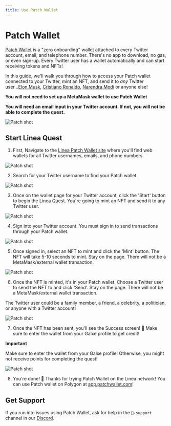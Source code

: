 ```yaml
---
title: Use Patch Wallet
---
```


# Patch Wallet

[Patch Wallet](https://linea.patchwallet.com/) is a "zero onboarding" wallet attached to every Twitter account, email, and telephone number. There's no app to download, no gas, or even sign-up. Every Twitter user has a wallet automatically and can start receiving tokens and NFTs!

In this guide, we'll walk you through how to access your Patch wallet connected to your Twitter, mint an NFT, and send it to _any_ Twitter user...[Elon Musk](https://linea.patchwallet.com/twitter:elonmusk), [Cristiano Ronaldo](https://linea.patchwallet.com/twitter:cristiano), [Narendra Modi](https://linea.patchwallet.com/twitter:narendramodi) or anyone else!

**You will not need to set up a MetaMask wallet to use Patch Wallet**

**You will need an email input in your Twitter account. If not, you will not be able to complete the quest.**

![Patch shot](/img/quests/patch/patch-twitter.png)

## Start Linea Quest

1. First, Navigate to the [Linea Patch Wallet site](https://linea.patchwallet.com) where you'll find web wallets for all Twitter usernames, emails, and phone numbers.

![Patch shot](/img/quests/patch/patch-1.png)

2. Search for your Twitter username to find your Patch wallet.

![Patch shot](/img/quests/patch/patch-2.png)

3. Once on the wallet page for your Twitter account, click the 'Start' button to begin the Linea Quest. You're going to mint an NFT and send it to any Twitter user.

![Patch shot](/img/quests/patch/patch-3.png)

4. Sign into your Twitter account. You must sign in to send transactions through your Patch wallet.

![Patch shot](/img/quests/patch/patch-4.png)

5. Once signed in, select an NFT to mint and click the 'Mint' button. The NFT will take 5-10 seconds to mint. Stay on the page. There will not be a MetaMask/external wallet transaction.

![Patch shot](/img/quests/patch/patch-5.png)

6. Once the NFT is minted, it's in your Patch wallet. Choose a Twitter user to send the NFT to and click 'Send'. Stay on the page. There will not be a MetaMask/external wallet transaction.

The Twitter user could be a family member, a friend, a celebrity, a politician, or anyone with a Twitter account!

![Patch shot](/img/quests/patch/patch-6.png)

7. Once the NFT has been sent, you'll see the Success screen! 🥳 Make sure to enter the wallet from your Galxe profile to get credit!

**Important**

Make sure to enter the wallet from your Galxe profile! Otherwise, you might not receive points for completing the quest!

![Patch shot](/img/quests/patch/patch-7.png)

8. You're done! 🥂 Thanks for trying Patch Wallet on the Linea network! You can use Patch wallet on Polygon at [app.patchwallet.com](https://app.patchwallet.com)!

## Get Support

If you run into issues using Patch Wallet, ask for help in the `🚩-support` channel in our [Discord](https://discord.gg/EAFPKSRyth).
